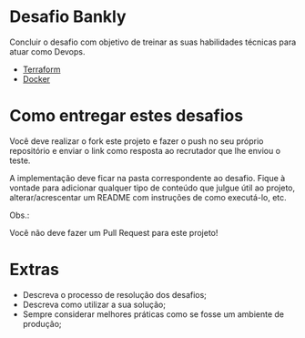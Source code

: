 # Desafio Bankly

Concluir o desafio com objetivo de treinar as suas habilidades técnicas para atuar como Devops.

- [Terraform](./Terraform/README.md)
- [Docker](./Docker/README.md)


# Como entregar estes desafios

Você deve realizar o fork este projeto e fazer o push no seu próprio repositório e enviar o link como resposta ao recrutador que lhe enviou o teste.

A implementação deve ficar na pasta correspondente ao desafio. Fique à vontade para adicionar qualquer tipo de conteúdo que julgue útil ao projeto, alterar/acrescentar um README com instruções de como executá-lo, etc.

Obs.:

Você não deve fazer um Pull Request para este projeto!
 
# Extras

- Descreva o processo de resolução dos desafios;
- Descreva como utilizar a sua solução;
- Sempre considerar melhores práticas como se fosse um ambiente de produção;
